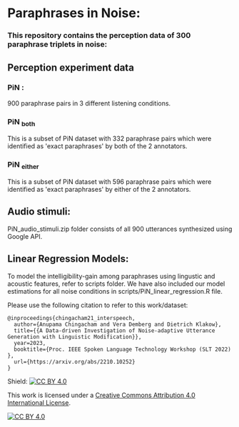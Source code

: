 # Paraphrases in Noise:
### This repository contains the perception data of 300 paraphrase triplets in noise:

## Perception experiment data
### PiN :
900 paraphrase pairs in 3 different listening conditions.
### PiN <sub> both </sub>
This is a subset of PiN dataset with 332 paraphrase pairs which were identified as 'exact paraphrases' by both of the 2 annotators.
### PiN <sub> either </sub>
This is a subset of PiN dataset with 596 paraphrase pairs which were identified as 'exact paraphrases' by either of the 2 annotators.

## Audio stimuli:
PiN_audio_stimuli.zip folder consists of all 900 utterances synthesized using Google API.


## Linear Regression Models:
To model the intelligibility-gain among paraphrases using lingustic and acoustic features, refer to scripts folder.
We have also included our model estimations for all noise conditions in scripts/PiN_linear_regression.R file.


Please use the following citation to refer to this work/dataset:


```
@inproceedings{chingacham21_interspeech,
  author={Anupama Chingacham and Vera Demberg and Dietrich Klakow},
  title={{A Data-driven Investigation of Noise-adaptive Utterance Generation with Linguistic Modification}},
  year=2023,
  booktitle={Proc. IEEE Spoken Language Technology Workshop (SLT 2022) },
  url={https://arxiv.org/abs/2210.10252}
}
```


Shield: [![CC BY 4.0][cc-by-shield]][cc-by]

This work is licensed under a
[Creative Commons Attribution 4.0 International License][cc-by].

[![CC BY 4.0][cc-by-image]][cc-by]

[cc-by]: http://creativecommons.org/licenses/by/4.0/
[cc-by-image]: https://i.creativecommons.org/l/by/4.0/88x31.png
[cc-by-shield]: https://img.shields.io/badge/License-CC%20BY%204.0-lightgrey.svg
